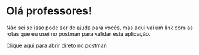 # Olá professores!

Não sei se isso pode ser de ajuda para vocês, mas aqui vai um link com as rotas que eu usei no postman para validar esta aplicação.


[Clique aqui para abrir direto no postman](https://www.getpostman.com/collections/d80b93c67416f89aa7b2)

